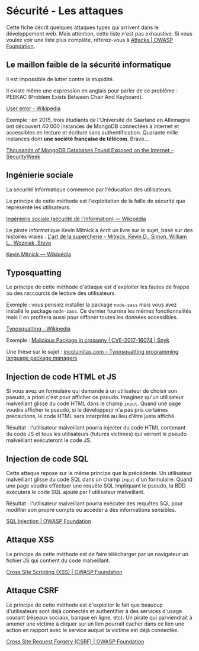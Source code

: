 # Sécurité - Les attaques

Cette fiche décrit quelques attaques types qui arrivent dans le développement web.
Mais attention, cette liste n'est pas exhaustive.
Si vous voulez voir une liste plus complète, référez-vous à [Attacks | OWASP Foundation](https://owasp.org/www-community/attacks/).

## Le maillon faible de la sécurité informatique

Il est impossible de lutter contre la stupidité.

Il existe même une expression en anglais pour parler de ce problème : PEBKAC (Problem Exists Between Chair And Keyboard).

[User error - Wikipedia](https://en.wikipedia.org/wiki/User_error)

Exemple : en 2015, trois étudiants de l'Université de Saarland en Allemagne ont découvert 40 000 instances de MongoDB connectées à internet et accessibles en lecture et écriture sans authentification.
Quarante mille instances dont **une société française de télécom**.
Bravo...

[Thousands of MongoDB Databases Found Exposed on the Internet - SecurityWeek](https://www.securityweek.com/thousands-mongodb-databases-found-exposed-internet/)

## Ingénierie sociale

La sécurité informatique commence par l'éducation des utilisateurs.

Le principe de cette méthode est l'exploitation de la faille de sécurité que représente les utilisateurs.

[Ingénierie sociale (sécurité de l'information) — Wikipédia](https://fr.wikipedia.org/wiki/Ing%C3%A9nierie_sociale_(s%C3%A9curit%C3%A9_de_l%27information))

Le pirate informatique Kevin Mitnick a écrit un livre sur le sujet, basé sur des histoires vraies : [L'art de la supercherie - Mitnick, Kevin D., Simon, William L., Wozniak, Steve](https://www.amazon.fr/Lart-supercherie-r%C3%A9v%C3%A9lations-c%C3%A9l%C3%A8bre-plan%C3%A8te/dp/2744015709/ref=sr_1_1)

[Kevin Mitnick — Wikipédia](https://fr.wikipedia.org/wiki/Kevin_Mitnick)

## Typosquatting

Le principe de cette méthode d'attaque est d'exploiter les fautes de frappe ou des raccourcis de lecture des utilisateurs.

Exemple : vous pensiez installer la package `node-sass` mais vous avez installé le package `node-zass`.
Ce dernier fournira les mêmes fonctionnalités mais il en profitera aussi pour siffoner toutes les données accessibles.

[Typosquatting - Wikipedia](https://en.wikipedia.org/wiki/Typosquatting)

Exemple : [Malicious Package in crossenv | CVE-2017-16074 | Snyk](https://security.snyk.io/vuln/npm:crossenv:20170802)

Une thèse sur le sujet : [incolumitas.com – Typosquatting programming language package managers](https://incolumitas.com/2016/06/08/typosquatting-package-managers/)

## Injection de code HTML et JS

Si vous avez un formulaire qui demande à un utilisateur de choisir son pseudo, a priori c'est pour afficher ce pseudo.
Imaginez qu'un utilisateur malveillant glisse du code HTML dans le champ `input`.
Quand une page voudra afficher le pseudo, si le développeur n'a pas pris certaines précautions, le code HTML sera interprêté au lieu d'être juste affiché.

Résultat : l'utilisateur malveillant pourra injecter du code HTML contenant du code JS et tous les utilisateurs (futures victimes) qui verront le pseudo malveillant exécuteront le code JS.

## Injection de code SQL

Cette attaque repose sur le même principe que la précédente.
Un utilisateur malveillant glisse du code SQL dans un champ `input` d'un formulaire.
Quand une page voudra effectuer une requête SQL impliquant le pseudo, la BDD exécutera le code SQL ajouté par l'utilisateur malveillant.

Résultat : l'utilisateur malveillant pourra exécuter des requêtes SQL pour modifier son propre compte ou accéder à des informations sensibles.

[SQL Injection | OWASP Foundation](https://owasp.org/www-community/attacks/SQL_Injection)

## Attaque XSS

Le principe de cette méthode est de faire télécharger par un navigateur un fichier JS qui contient du code malveillant.

[Cross Site Scripting (XSS) | OWASP Foundation](https://owasp.org/www-community/attacks/xss/)

## Attaque CSRF

Le principe de cette méthode est d'exploiter le fait que beaucup d'utilisateurs sont déjà connectés et authentifier à des services d'usage courant (réseaux sociaux, banque en ligne, etc).
Un pirate qui parviendrait à amener une victime à cliquer sur un lien pourrait cacher dans ce lien une action en rapport avec le service auquel la victime est déjà connectée.

[Cross Site Request Forgery (CSRF) | OWASP Foundation](https://owasp.org/www-community/attacks/csrf)

